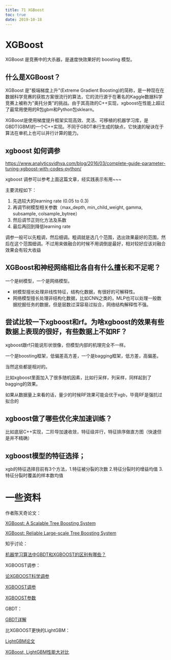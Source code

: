 ```yaml
---
title: 71 XGBoost
toc: true
date: 2019-10-18
---
```

# XGBoost


XGBoost 是竞赛中的大杀器，是速度快效果好的 boosting 模型。

## 什么是XGBoost？


XGBoost 是"极端梯度上升"(Extreme Gradient Boosting)的简称，是一种现在在数据科学竞赛的获胜方案很流行的算法，它的流行源于在著名的Kaggle数据科学竞赛上被称为"奥托分类"的挑战。由于其高效的C++实现，xgboost在性能上超过了最常用使用的R包gbm和Python包sklearn。

XGBoost是使用梯度提升框架实现高效、灵活、可移植的机器学习库，是GBDT(GBM)的一个C++实现。不同于GBDT串行生成的缺点，它快速的秘诀在于算法在单机上也可以并行计算的能力。

## xgboost 如何调参


https://www.analyticsvidhya.com/blog/2016/03/complete-guide-parameter-tuning-xgboost-with-codes-python/

xgboost 调参可以参考上面这篇文章，经实践表示有用~~~

主要流程如下：

1. 先选较大的learning rate (0.05 to 0.3)
2. 再调节树模型相关参数（max_depth, min_child_weight, gamma, subsample, colsample_bytree）
3. 然后调节正则化方法及系数
4. 最后再回到降低learning rate


调参一般可以先粗调，然后细调。粗调就是选几个范围，选出效果最好的范围，然后在这个范围细调。不过用来做融合的时候不用调倒是最好，相对较好应该对融合效果会有较大收益



## XGBoost和神经网络相比各自有什么擅长和不足呢？

一个是树模型，一个是网络模型。

- 树模型擅长处理非线性特征，结构化数据，有很好的可解释性。
- 网络模型擅长处理非结构化数据，比如CNN之类的，MLP也可以处理一般数据挖掘任务的数据，但是层数过深容易过拟合，网络结构解释性不强。




## 尝试比较一下xgboost和rf。为啥xgboost的效果有些数据上表现的很好，有些数据上不如RF？


xgboost跟rf只能说形状很像，但模型内部的机理完全不一样。

一个是boosting框架，低偏差高方差，一个是bagging框架，低方差，高偏差。

当然这些都是相对的。

比如xgboost里面加入了很多随机因素，比如行采样，列采样，同样起到了bagging的效果。


如果从数据量上来看的话，量少的时候RF效果可能会优于xgb，毕竟RF是强抗过拟合的

## xgboost做了哪些优化来加速训练？


比如底层C++实现，二阶导加速收敛，特征级并行，特征排序做直方图（快速但是并不精确）



## xgboost模型的特征选择；

xgb的特征选择目前有3个方法，1.特征被分裂的次数 2.特征分裂时的增益均值 3.特征分裂时覆盖的样本数均值





# 一些资料

作者陈天奇论文：

 [XGBoost: A Scalable Tree Boosting System](http://ml-pai-learn.oss-cn-beijing.aliyuncs.com/%E6%9C%BA%E5%99%A8%E5%AD%A6%E4%B9%A0%E8%B5%84%E6%96%99/xgboost.pdf)

 [XGBoost: Reliable Large-scale Tree Boosting System](http://ml-pai-learn.oss-cn-beijing.aliyuncs.com/%E6%9C%BA%E5%99%A8%E5%AD%A6%E4%B9%A0%E8%B5%84%E6%96%99/LearningSys_2015_paper_32.pdf)

知乎讨论：

[机器学习算法中GBDT和XGBOOST的区别有哪些？](https://tianchi.aliyun.com/forum/new_articleDetail.html?postsId=2576)


XGBOOST调参：

[论XGBOOST科学调参 ](https://tianchi.aliyun.com/forum/new_articleDetail.html?postsId=2581)

 [XGBOOST调参](https://www.analyticsvidhya.com/blog/2016/03/complete-guide-parameter-tuning-xgboost-with-codes-python/)

[ XGBOOST参数](https://tianchi.aliyun.com/forum/new_articleDetail.html?postsId=2585)

GBDT：

[GBDT详解](http://ml-pai-learn.oss-cn-beijing.aliyuncs.com/%E6%9C%BA%E5%99%A8%E5%AD%A6%E4%B9%A0%E8%B5%84%E6%96%99/gbdt.pdf)

比XGBOOST更快的LightGBM：

[LightGBM论文](http://ml-pai-learn.oss-cn-beijing.aliyuncs.com/%E6%9C%BA%E5%99%A8%E5%AD%A6%E4%B9%A0%E8%B5%84%E6%96%99/LightGBM%E8%AE%BA%E6%96%87-a-communication-efficient-parallel-algorithm-for-decision-tree.pdf)

[ XGBoost, LightGBM性能大对比](https://tianchi.aliyun.com/forum/new_articleDetail.html?postsId=2586)
